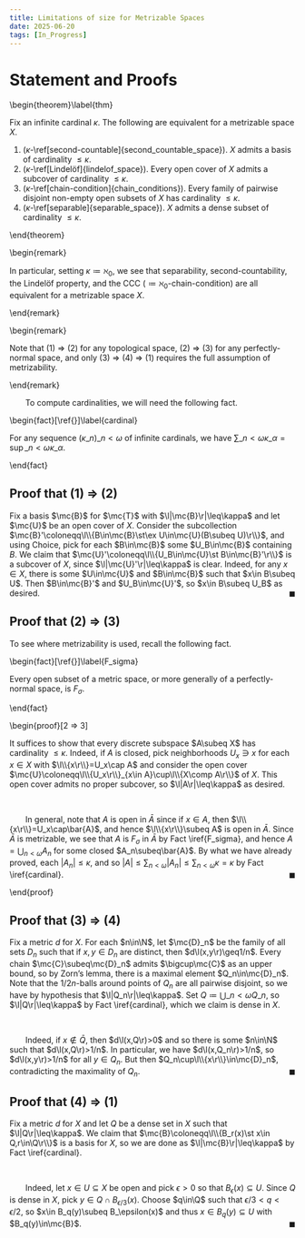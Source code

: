 ```yaml
---
title: Limitations of size for Metrizable Spaces
date: 2025-06-20
tags: [In_Progress]
---
```


# Statement and Proofs

\begin{theorem}\label{thm}

Fix an infinite cardinal $\kappa$. The following are equivalent for a metrizable space $X$.
1. ($\kappa$-\ref[second-countable]{second_countable_space}). $X$ admits a basis of cardinality $\leq\kappa$.
2. ($\kappa$-\ref[Lindelöf]{lindelof_space}). Every open cover of $X$ admits a subcover of cardinality $\leq\kappa$.
4. ($\kappa$-\ref[chain-condition]{chain_conditions}). Every family of pairwise disjoint non-empty open subsets of $X$ has cardinality $\leq\kappa$.
3. ($\kappa$-\ref[separable]{separable_space}). $X$ admits a dense subset of cardinality $\leq\kappa$.

\end{theorem}

\begin{remark}

In particular, setting $\kappa\coloneqq\aleph_0$, we see that separability, second-countability, the Lindelöf property, and the CCC ($\coloneqq\aleph_0$-chain-condition) are all equivalent for a metrizable space $X$.

\end{remark}

\begin{remark}

Note that (1) $\Rightarrow$ (2) for any topological space, (2) $\Rightarrow$ (3) for any perfectly-normal space, and only (3) $\Rightarrow$ (4) $\Rightarrow$ (1) requires the full assumption of metrizability.

\end{remark}

&emsp;&emsp;To compute cardinalities, we will need the following fact.

\begin{fact}[\ref{}]\label{cardinal}

For any sequence $(\kappa\_n)\_{n<\omega}$ of infinite cardinals, we have $\sum\_{n<\omega}\kappa\_\alpha=\sup\_{n<\omega}\kappa\_\alpha$.

\end{fact}

## Proof that (1) $\Rightarrow$ (2)

Fix a basis $\mc{B}$ for $\mc{T}$ with $\l|\mc{B}\r|\leq\kappa$ and let $\mc{U}$ be an open cover of $X$. Consider the subcollection $\mc{B}'\coloneqq\l\\{B\in\mc{B}\st\ex U\in\mc{U}(B\subeq U)\r\\}$, and using $\mathsf{Choice}$, pick for each $B\in\mc{B}$ some $U_B\in\mc{B}$ containing $B$. We claim that $\mc{U}'\coloneqq\l\\{U_B\in\mc{U}\st B\in\mc{B}'\r\\}$ is a subcover of $X$, since $\l|\mc{U}'\r|\leq\kappa$ is clear. Indeed, for any $x\in X$, there is some $U\in\mc{U}$ and $B\in\mc{B}$ such that $x\in B\subeq U$. Then $B\in\mc{B}'$ and $U_B\in\mc{U}'$, so $x\in B\subeq U_B$ as desired.<span style="float:right;">$\blacksquare$</span>

<div class="space"></div>

## Proof that (2) $\Rightarrow$ (3)

To see where metrizability is used, recall the following fact.

\begin{fact}[\ref{}]\label{F_sigma}

Every open subset of a metric space, or more generally of a perfectly-normal space, is $F_\sigma$.

\end{fact}

<div class="space"></div>

\begin{proof}[2 $\Rightarrow$ 3]

It suffices to show that every discrete subspace $A\subeq X$ has cardinality $\leq\kappa$. Indeed, if $A$ is closed, pick neighborhoods $U_x\ni x$ for each $x\in X$ with $\l\\{x\r\\}=U_x\cap A$ and consider the open cover $\mc{U}\coloneqq\l\\{U_x\r\\}_{x\in A}\cup\l\\{X\comp A\r\\}$ of $X$. This open cover admits no proper subcover, so $\l|A\r|\leq\kappa$ as desired.

<br>

&emsp;&emsp;In general, note that $A$ is open in $\bar{A}$ since if $x\in A$, then $\l\\{x\r\\}=U_x\cap\bar{A}$, and hence $\l\\{x\r\\}\subeq A$ is open in $\bar{A}$. Since $\bar{A}$ is metrizable, we see that $A$ is $F_\sigma$ in $\bar{A}$ by Fact \iref{F_sigma}, and hence $A=\bigcup_{n<\omega}A_n$ for some closed $A_n\subeq\bar{A}$. By what we have already proved, each $|A_n|\leq\kappa$, and so $|A|\leq\sum_{n<\omega}|A_n|\leq\sum_{n<\omega}\kappa=\kappa$ by Fact \iref{cardinal}.<span style="float:right;">$\blacksquare$</span>

\end{proof}

## Proof that (3) $\Rightarrow$ (4)

Fix a metric $d$ for $X$. For each $n\in\N$, let $\mc{D}_n$ be the family of all sets $D_n$ such that if $x,y\in D_n$ are distinct, then $d\l(x,y\r)\geq1/n$. Every chain $\mc{C}\subeq\mc{D}_n$ admits $\bigcup\mc{C}$ as an upper bound, so by Zorn’s lemma, there is a maximal element $Q_n\in\mc{D}_n$. Note that the $1/2n$-balls around points of $Q_n$ are all pairwise disjoint, so we have by hypothesis that $\l|Q_n\r|\leq\kappa$. Set $Q\coloneqq\bigcup\_{n<\omega}Q\_n$, so $\l|Q\r|\leq\kappa$ by Fact \iref{cardinal}, which we claim is dense in $X$.

<br>

&emsp;&emsp;Indeed, if $x\not\in\bar{Q}$, then $d\l(x,Q\r)>0$ and so there is some $n\in\N$ such that $d\l(x,Q\r)>1/n$. In particular, we have $d\l(x,Q_n\r)>1/n$, so $d\l(x,y\r)>1/n$ for all $y\in Q_n$. But then $Q_n\cup\l\\{x\r\\}\in\mc{D}_n$, contradicting the maximality of $Q_n$.<span style="float:right;">$\blacksquare$</span>

## Proof that (4) $\Rightarrow$ (1)

Fix a metric $d$ for $X$ and let $Q$ be a dense set in $X$ such that $\l|Q\r|\leq\kappa$. We claim that $\mc{B}\coloneqq\l\\{B_r(x)\st x\in Q,r\in\Q\r\\}$ is a basis for $X$, so we are done as $\l|\mc{B}\r|\leq\kappa$ by Fact \iref{cardinal}.

<br>

&emsp;&emsp;Indeed, let $x\in U\subseteq X$ be open and pick $\epsilon>0$ so that $B_\epsilon(x)\subseteq U$. Since $Q$ is dense in $X$, pick $y\in Q\cap B_{\epsilon/3}(x)$. Choose $q\in\Q$ such that $\epsilon/3<q<\epsilon/2$, so $x\in B_q(y)\subeq B_\epsilon(x)$ and thus $x\in B_q(y)\subseteq U$ with $B_q(y)\in\mc{B}$.<span style="float:right;">$\blacksquare$</span>
